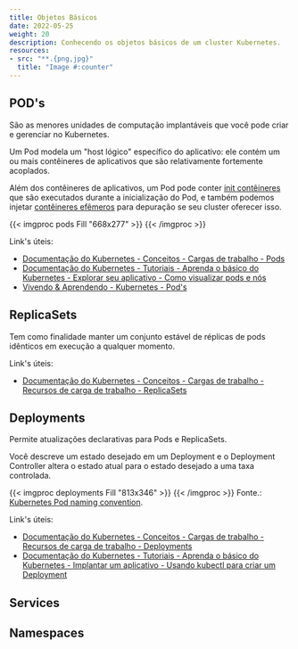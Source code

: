 ```yaml
---
title: Objetos Básicos
date: 2022-05-25
weight: 20
description: Conhecendo os objetos básicos de um cluster Kubernetes.
resources:
- src: "**.{png,jpg}"
  title: "Image #:counter"
---
```


## POD's

São as menores unidades de computação implantáveis ​​que você pode criar e gerenciar no Kubernetes.

Um Pod modela um "host lógico" específico do aplicativo: ele contém um ou mais contêineres de aplicativos que são relativamente fortemente acoplados.

Além dos contêineres de aplicativos, um Pod pode conter [init contêineres](https://kubernetes.io/docs/concepts/workloads/pods/init-containers/) que são executados durante a inicialização do Pod, e também podemos injetar [contêineres efêmeros](https://kubernetes.io/docs/concepts/workloads/pods/ephemeral-containers/) para depuração se seu cluster oferecer isso.

{{< imgproc pods Fill "668x277" >}} {{< /imgproc >}}

Link's úteis:

- [Documentação do Kubernetes - Conceitos - Cargas de trabalho - Pods](https://kubernetes.io/docs/concepts/workloads/pods/)
- [Documentação do Kubernetes - Tutoriais - Aprenda o básico do Kubernetes - Explorar seu aplicativo - Como visualizar pods e nós](https://kubernetes.io/docs/tutorials/kubernetes-basics/explore/explore-intro/)
- [Vivendo & Aprendendo - Kubernetes - Pod's](../../../../blog/kubernetes/pods/)

## ReplicaSets

Tem como finalidade manter um conjunto estável de réplicas de pods idênticos em execução a qualquer momento.

Link's úteis:

- [Documentação do Kubernetes - Conceitos - Cargas de trabalho - Recursos de carga de trabalho - ReplicaSets](https://kubernetes.io/docs/concepts/workloads/controllers/replicaset/)

## Deployments

Permite atualizações declarativas para Pods e ReplicaSets.

Você descreve um estado desejado em um Deployment e o Deployment Controller altera o estado atual para o estado desejado a uma taxa controlada.

{{< imgproc deployments Fill "813x346" >}} {{< /imgproc >}}
Fonte.: [Kubernetes Pod naming convention](https://faun.pub/kubernetes-pod-naming-convention-78272fcc53ed).

Link's úteis:

- [Documentação do Kubernetes - Conceitos - Cargas de trabalho - Recursos de carga de trabalho - Deployments](https://kubernetes.io/docs/concepts/workloads/controllers/deployment/)
- [Documentação do Kubernetes - Tutoriais - Aprenda o básico do Kubernetes - Implantar um aplicativo - Usando kubectl para criar um Deployment](https://kubernetes.io/docs/tutorials/kubernetes-basics/deploy-app/deploy-intro/)

## Services

## Namespaces
